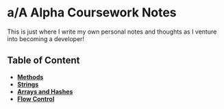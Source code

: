 # a/A Alpha Coursework Notes

This is just where I write my own personal notes and thoughts as I venture into becoming a developer!

## Table of Content
- [**Methods**](https://github.com/ckim2013/personal-notes/blob/master/methods.md)
- [**Strings**](https://github.com/ckim2013/personal-notes/blob/master/strings.md)
- [**Arrays and Hashes**](https://github.com/ckim2013/personal-notes/blob/master/arrays_hashes.md)
- [**Flow Control**](https://github.com/ckim2013/personal-notes/blob/master/flow_control.md)
